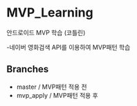 # MVP_Learning
안드로이드 MVP 학습 (코틀린)

-네이버 영화검색 API를 이용하여 MVP패턴 학습

## Branches 
- master / MVP패턴 적용 전   
- mvp_apply / MVP패턴 적용 후 
